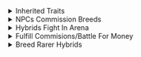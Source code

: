<details>
    <summary>Inherited Traits</summary>
    <ul>
        <details>
            <summary>1 Trait/Slot</summary>
            <ul>
                <details>
                    <summary>Traits Conflict</summary>
                    <ul>
                        <details>
                            <summary>Cointoss</summary>
                            <ul>
                                <details>
                                    <summary>Rarer Traits Less Likely</summary>
                                </details>
                            </ul>
                        </details>
                    </ul>
                </details>
                <details>
                    <summary>Slots</summary>
                    <ul>
                        <details>
                            <summary>Skin</summary>
                        </details>
                        <details>
                            <summary>Tail</summary>
                        </details>
                        <details>
                            <summary>Head</summary>
                        </details>
                        <details>
                            <summary>Legs</summary>
                        </details>
                        <details>
                            <summary>Feet</summary>
                        </details>
                        <details>
                            <summary>Eye</summary>
                            <ul>
                                <details>
                                    <summary>Amount</summary>
                                </details>
                                <details>
                                    <summary>Type</summary>
                                </details>
                            </ul>
                        </details>
                        <details>
                            <summary>Weapon</summary>
                            <ul>
                                <details>
                                    <summary>Element</summary>
                                    <ul>
                                        <details>
                                            <summary>Earth</summary>
                                        </details>
                                        <details>
                                            <summary>Fire</summary>
                                        </details>
                                        <details>
                                            <summary>Water</summary>
                                        </details>
                                        <details>
                                            <summary>Air</summary>
                                        </details>
                                        <details>
                                            <summary>Lightning</summary>
                                        </details>
                                        <details>
                                            <summary>Light</summary>
                                        </details>
                                        <details>
                                            <summary>Dark</summary>
                                        </details>
                                        <details>
                                            <summary>Toxic</summary>
                                        </details>
                                    </ul>
                                </details>
                                <details>
                                    <summary>Emitter</summary>
                                    <ul>
                                        <details>
                                            <summary>Breath</summary>
                                        </details>
                                        <details>
                                            <summary>Tail</summary>
                                        </details>
                                        <details>
                                            <summary>Teeth</summary>
                                        </details>
                                        <details>
                                            <summary>Claws</summary>
                                        </details>
                                    </ul>
                                </details>
                            </ul>
                        </details>
                    </ul>
                </details>
            </ul>
        </details>
        <details>
            <summary>Traits Define Stats</summary>
        </details>
    </ul>
</details>
<details>
    <summary>NPCs Commission Breeds</summary>
    <ul>
        <details>
            <summary>Better Hybrids</summary>
            <ul>
                <details>
                    <summary>More Money</summary>
                </details>
            </ul>
        </details>
    </ul>
</details>
<details>
    <summary>Hybrids Fight In Arena</summary>
    <ul>
        <details>
            <summary>Win Fights To Go Up In Rank</summary>
            <ul>
                <details>
                    <summary>Ranks</summary>
                    <ul>
                        <details>
                            <summary>Roman Numerals</summary>
                        </details>
                    </ul>
                </details>
                <details>
                    <summary>Higher Rank</summary>
                    <ul>
                        <details>
                            <summary>More Rewards</summary>
                            <ul>
                                <details>
                                    <summary>Money</summary>
                                </details>
                                <details>
                                    <summary>Eggs</summary>
                                </details>
                                <details>
                                    <summary>Boosts</summary>
                                </details>
                                <details>
                                    <summary>Discounts</summary>
                                </details>
                                <details>
                                    <summary>Etc.</summary>
                                </details>
                            </ul>
                        </details>
                    </ul>
                </details>
            </ul>
        </details>
    </ul>
</details>
<details>
    <summary>Fulfill Commisions/Battle For Money</summary>
    <ul>
        <details>
            <summary>Buy Eggs With Money</summary>
            <ul>
                <details>
                    <summary>Hatch Eggs Into New Animals To Breed</summary>
                </details>
            </ul>
        </details>
    </ul>
</details>
<details>
    <summary>Breed Rarer Hybrids</summary>
    <ul>
        <details>
            <summary>Higher Player Tier</summary>
            <ul>
                <details>
                    <summary>Tiers</summary>
                    <ul>
                        <details>
                            <summary>I</summary>
                        </details>
                        <details>
                            <summary>II</summary>
                        </details>
                        <details>
                            <summary>III</summary>
                        </details>
                        <details>
                            <summary>IV</summary>
                        </details>
                        <details>
                            <summary>V</summary>
                        </details>
                        <details>
                            <summary>VI</summary>
                        </details>
                    </ul>
                </details>
                <details>
                    <summary>Rarer Eggs In Shop</summary>
                    <ul>
                        <details>
                            <summary>Rarities</summary>
                            <ul>
                                <details>
                                    <summary>Common</summary>
                                </details>
                                <details>
                                    <summary>Uncommon</summary>
                                </details>
                                <details>
                                    <summary>Rare</summary>
                                </details>
                                <details>
                                    <summary>Legendary</summary>
                                </details>
                                <details>
                                    <summary>Mythical</summary>
                                </details>
                                <details>
                                    <summary>Deific</summary>
                                </details>
                            </ul>
                        </details>
                    </ul>
                </details>
            </ul>
        </details>
    </ul>
</details>
